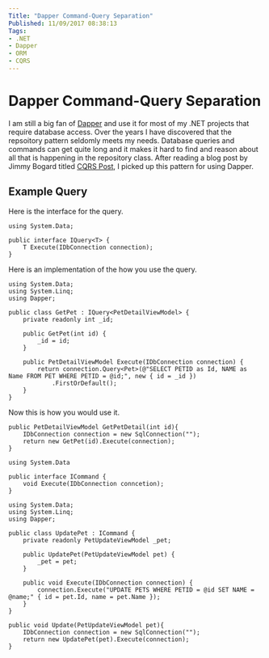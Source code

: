 ```yaml
---
Title: "Dapper Command-Query Separation"
Published: 11/09/2017 08:38:13
Tags: 
- .NET
- Dapper
- ORM
- CQRS
---
```

# Dapper Command-Query Separation

I am still a big fan of [Dapper]() and use it for most of my .NET projects that require database access. Over the years I have discovered that the repsoitory pattern seldomly meets my needs. Database queries and commands can get quite long and it makes it hard to find and reason about all that is happening in the repository class. After reading a blog post by Jimmy Bogard titled [CQRS Post](), I picked up this pattern for using Dapper.

## Example Query

Here is the interface for the query.

```
using System.Data;

public interface IQuery<T> {
    T Execute(IDbConnection connection);
}
```

Here is an implementation of the how you use the query.

```
using System.Data;
using System.Linq;
using Dapper;

public class GetPet : IQuery<PetDetailViewModel> {
    private readonly int _id;

    public GetPet(int id) {
        _id = id;
    }

    public PetDetailViewModel Execute(IDbConnection connection) {
        return connection.Query<Pet>(@"SELECT PETID as Id, NAME as Name FROM PET WHERE PETID = @id;", new { id = _id })
            .FirstOrDefault();
    }
}
```

Now this is how you would use it.

```
public PetDetailViewModel GetPetDetail(int id){
    IDbConnection connection = new SqlConnection("");
    return new GetPet(id).Execute(connection);
}
```

```
using System.Data

public interface ICommand {
    void Execute(IDbConnection conncetion);
}
```

```
using System.Data;
using System.Linq;
using Dapper;

public class UpdatePet : ICommand {
    private readonly PetUpdateViewModel _pet;

    public UpdatePet(PetUpdateViewModel pet) {
        _pet = pet;
    }

    public void Execute(IDbConnection connection) {
        connection.Execute("UPDATE PETS WHERE PETID = @id SET NAME = @name;" { id = pet.Id, name = pet.Name });
    }
}
```

```
public void Update(PetUpdateViewModel pet){
    IDbConnection connection = new SqlConnection("");
    return new UpdatePet(pet).Execute(connection);
}
```